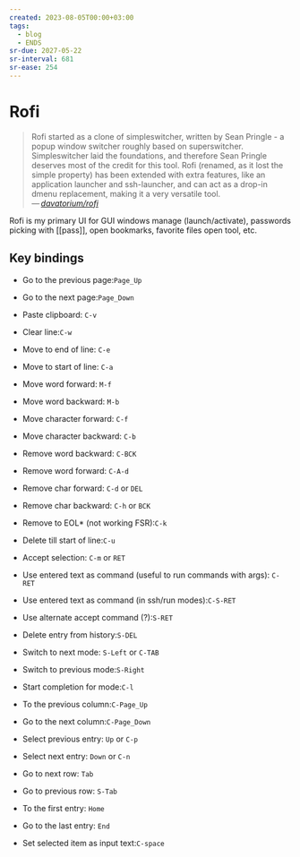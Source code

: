 ```yaml
---
created: 2023-08-05T00:00+03:00
tags:
  - blog
  - ENDS
sr-due: 2027-05-22
sr-interval: 681
sr-ease: 254
---
```


# Rofi

> Rofi started as a clone of simpleswitcher, written by Sean Pringle - a popup window switcher roughly based on superswitcher. Simpleswitcher laid the foundations, and therefore Sean Pringle deserves most of the credit for this tool. Rofi (renamed, as it lost the simple property) has been extended with extra features, like an application launcher and ssh-launcher, and can act as a drop-in dmenu replacement, making it a very versatile tool.\
> — <cite>[davatorium/rofi](https://github.com/davatorium/rofi)</cite>

Rofi is my primary UI for GUI windows manage (launch/activate), passwords picking with [[pass]], open bookmarks, favorite files open tool, etc.

## Key bindings

- Go to the previous page:<wbr class="f"> `Page_Up`
- Go to the next page:<wbr class="f"> `Page_Down`

- Paste clipboard:<wbr class="f"> `C-v`
- Clear line:`C-w`
- Move to end of line:<wbr class="f"> `C-e`
- Move to start of line:<wbr class="f"> `C-a`
- Move word forward:<wbr class="f"> `M-f`
- Move word backward:<wbr class="f"> `M-b`
- Move character forward:<wbr class="f"> `C-f`
- Move character backward:<wbr class="f"> `C-b` <!--SR:!2024-09-22,1,234-->
- Remove word backward:<wbr class="f"> `C-BCK`
- Remove word forward:<wbr class="f"> `C-A-d`
- Remove char forward:<wbr class="f"> `C-d` or `DEL`
- Remove char backward:<wbr class="f"> `C-h` or `BCK`
- Remove to EOL* (not working FSR):<wbr class="f"> `C-k`
- Delete till start of line:<wbr class="f"> `C-u`
- Accept selection:<wbr class="f"> `C-m` or `RET`
- Use entered text as command (useful to run commands with args):<wbr class="f"> `C-RET`
- Use entered text as command (in ssh/run modes):<wbr class="f"> `C-S-RET`
- Use alternate accept command (?):<wbr class="f"> `S-RET`
- Delete entry from history:<wbr class="f"> `S-DEL`
- Switch to next mode:<wbr class="f"> `S-Left` or `C-TAB`
- Switch to previous mode:<wbr class="f"> `S-Right`
- Start completion for mode:<wbr class="f"> `C-l`
- To the previous column:<wbr class="f"> `C-Page_Up`
- Go to the next column:<wbr class="f"> `C-Page_Down`
- Select previous entry:<wbr class="f"> `Up` or `C-p`
- Select next entry:<wbr class="f"> `Down` or `C-n`
- Go to next row:<wbr class="f"> `Tab`
- Go to previous row:<wbr class="f"> `S-Tab`
- To the first entry:<wbr class="f"> `Home`
- Go to the last entry:<wbr class="f"> `End`
- Set selected item as input text:<wbr class="f"> `C-space`
